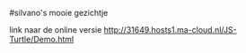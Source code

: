 #silvano's mooie gezichtje

link naar de online versie
http://31649.hosts1.ma-cloud.nl/JS-Turtle/Demo.html